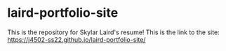 # laird-portfolio-site
This is the repository for Skylar Laird's resume!
This is the link to the site:
https://j4502-ss22.github.io/laird-portfolio-site/
